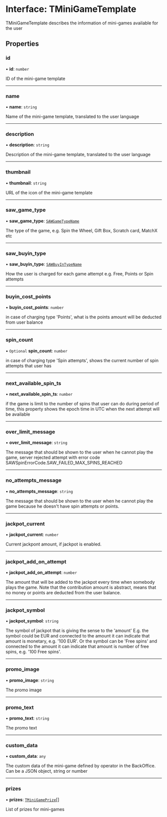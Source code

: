 # Interface: TMiniGameTemplate

TMiniGameTemplate describes the information of mini-games available for the user

## Properties

### id

• **id**: `number`

ID of the mini-game template

___

### name

• **name**: `string`

Name of the mini-game template, translated to the user language

___

### description

• **description**: `string`

Description of the mini-game template, translated to the user language

___

### thumbnail

• **thumbnail**: `string`

URL of the icon of the mini-game template

___

### saw\_game\_type

• **saw\_game\_type**: [`SAWGameTypeName`](../enums/SAWGameTypeName.md)

The type of the game, e.g. Spin the Wheel, Gift Box, Scratch card, MatchX etc

___

### saw\_buyin\_type

• **saw\_buyin\_type**: [`SAWBuyInTypeName`](../enums/SAWBuyInTypeName.md)

How the user is charged for each game attempt e.g. Free, Points or Spin attempts

___

### buyin\_cost\_points

• **buyin\_cost\_points**: `number`

in case of charging type 'Points', what is the points amount will be deducted from user balance

___

### spin\_count

• `Optional` **spin\_count**: `number`

in case of charging type 'Spin attempts', shows the current number of spin attempts that user has

___

### next\_available\_spin\_ts

• **next\_available\_spin\_ts**: `number`

if the game is limit to the number of spins that user can do during period of time, this property shows the epoch time in UTC when the next attempt will be available

___

### over\_limit\_message

• **over\_limit\_message**: `string`

The message that should be shown to the user when he cannot play the game, server rejected attempt with error code SAWSpinErrorCode.SAW_FAILED_MAX_SPINS_REACHED

___

### no\_attempts\_message

• **no\_attempts\_message**: `string`

The message that should be shown to the user when he cannot play the game because he doesn't have spin attempts or points.

___

### jackpot\_current

• **jackpot\_current**: `number`

Current jackpont amount, if jackpot is enabled.

___

### jackpot\_add\_on\_attempt

• **jackpot\_add\_on\_attempt**: `number`

The amount that will be added to the jackpot every time when somebody plays the game. Note that the contribution amount is abstract, means that no money or points are deducted from the user balance.

___

### jackpot\_symbol

• **jackpot\_symbol**: `string`

The symbol of jackpot that is giving the sense to the 'amount' E.g. the symbol could be EUR and connected to the amount it can indicate that amount is monetary, e.g. '100 EUR'. Or the symbol can be 'Free spins' and connected to the amount it can indicate that amount is number of free spins, e.g. '100 Free spins'.

___

### promo\_image

• **promo\_image**: `string`

The promo image

___

### promo\_text

• **promo\_text**: `string`

The promo text

___

### custom\_data

• **custom\_data**: `any`

The custom data of the mini-game defined by operator in the BackOffice. Can be a JSON object, string or number

___

### prizes

• **prizes**: [`TMiniGamePrize`](TMiniGamePrize.md)[]

List of prizes for mini-games
